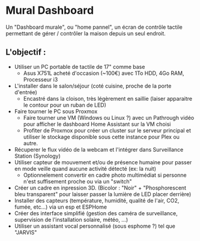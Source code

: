 # Mural Dashboard
Un "Dashboard murale", ou "home pannel", un écran de contrôle tactile permettant de gérer / contrôler la maison depuis un seul endroit.

## L'objectif :
- Utiliser un PC portable de tactile de 17" comme base
  - Asus X751L acheté d'occasion (~100€) avec 1To HDD, 4Go RAM, Processeur i3
- L'installer dans le salon/séjour (coté cuisine, proche de la porte d'entrée)
  - Encastré dans la cloison, très légèrement en saillie (laiser apparaitre le contour pour un ruban de LED)
- Faire tourner le PC sous Proxmox
  - Faire tourner une VM (Windows ou Linux ?) avec un Pathrough vidéo pour afficher le dashboard Home Assistant sur la VM choisi
  - Profiter de Proxmox pour créer un cluster sur le serveur principal et utiliser le stockage disponible sous cette instance pour Plex ou autre.
- Récuperer le flux vidéo de la webcam et l'intégrer dans Surveillance Station (Synology)
- Utiliser capteur de mouvement et/ou de présence humaine pour passer en mode veille quand aucune activité détecté (ex: la nuit)
  - Optionnelement convertir en cadre photo multimédiat si personne n'est suffisement proche ou via un "switch"
- Créer un cadre en inpression 3D. (Bicolor : "Noir" + "Phosphorescent bleu transparent" pour laisser passer la lumière de LED placer derrière)
- Installer des capteurs (température, humidité, qualité de l'air, CO2, fumée, etc...) via un esp et ESPHome
- Créer des interface simplifié (gestion des caméra de surveillance, supervision de l'installation solaire, météo, ...)
- Utiliser un assistant vocal personnalisé (sous esphome ?) tel que "JARVIS"

